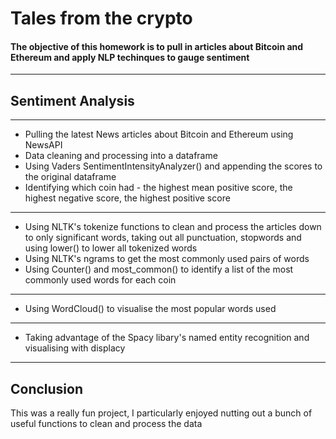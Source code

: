 # Tales from the crypto
#### The objective of this homework is to pull in articles about Bitcoin and Ethereum and apply NLP techinques to gauge sentiment
---
## Sentiment Analysis
---
* Pulling the latest News articles about Bitcoin and Ethereum using NewsAPI
* Data cleaning and processing into a dataframe
* Using Vaders SentimentIntensityAnalyzer() and appending the scores to the original dataframe
* Identifying which coin had - the highest mean positive score, the highest negative score, the highest positive score
---
* Using NLTK's tokenize functions to clean and process the articles down to only significant words, taking out all punctuation, stopwords and using lower() to lower all tokenized words
* Using NLTK's ngrams to get the most commonly used pairs of words
* Using Counter() and most_common() to identify a list of the most commonly used words for each coin
---
* Using WordCloud() to visualise the most popular words used
---
* Taking advantage of the Spacy libary's named entity recognition and visualising with displacy
---

## Conclusion
This was a really fun project, I particularly enjoyed nutting out a bunch of useful functions to clean and process the data
